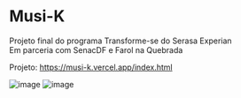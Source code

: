 # Musi-K
Projeto final do programa Transforme-se do Serasa Experian <br>
Em parceria com SenacDF e Farol na Quebrada

Projeto: https://musi-k.vercel.app/index.html

![image](https://github.com/user-attachments/assets/7ffed980-3009-402d-963c-91f79560055c)
![image](https://github.com/user-attachments/assets/326806e4-e78d-4f50-9a87-71b128435164)
